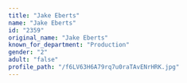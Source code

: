 ```yaml
---
title: "Jake Eberts"
name: "Jake Eberts"
id: "2359"
original_name: "Jake Eberts"
known_for_department: "Production"
gender: "2"
adult: "false"
profile_path: "/f6LV63H6A79rq7u0raTAvENrHRK.jpg"
---
```

